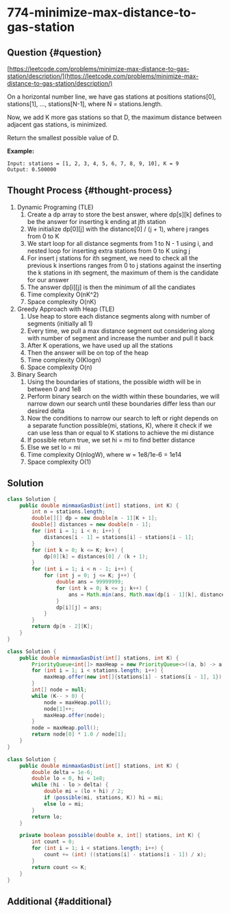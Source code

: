 # 774-minimize-max-distance-to-gas-station

## Question {#question}

[https://leetcode.com/problems/minimize-max-distance-to-gas-station/description/](https://leetcode.com/problems/minimize-max-distance-to-gas-station/description/)

On a horizontal number line, we have gas stations at positions stations\[0\], stations\[1\], ..., stations\[N-1\], where N = stations.length.

Now, we add K more gas stations so that D, the maximum distance between adjacent gas stations, is minimized.

Return the smallest possible value of D.

**Example:**

```text
Input: stations = [1, 2, 3, 4, 5, 6, 7, 8, 9, 10], K = 9
Output: 0.500000
```

## Thought Process {#thought-process}

1. Dynamic Programing \(TLE\)
   1. Create a dp array to store the best answer, where dp\[s\]\[k\] defines to be the answer for inserting k ending at jth station
   2. We initialize dp\[0\]\[j\] with the distance\[0\] / \(j + 1\), where j ranges from 0 to K
   3. We start loop for all distance segments from 1 to N - 1 using i, and nested loop for inserting extra stations from 0 to K using j
   4. For insert j stations for ith segment, we need to check all the previous k insertions ranges from 0 to j stations against the inserting the k stations in ith segment, the maximum of them is the candidate for our answer
   5. The answer dp\[i\]\[j\] is then the minimum of all the candiates
   6. Time complexity O\(nK^2\)
   7. Space complexity O\(nK\)
2. Greedy Approach with Heap \(TLE\)
   1. Use heap to store each distance segments along with number of segments \(initially all 1\)
   2. Every time, we pull a max distance segment out considering along with number of segment and increase the number and pull it back
   3. After K operations, we have used up all the stations
   4. Then the answer will be on top of the heap
   5. Time complexity O\(Klogn\)
   6. Space complexity O\(n\)
3. Binary Search
   1. Using the boundaries of stations, the possible width will be in between 0 and 1e8
   2. Perform binary search on the width within these boundaries, we will narrow down our search until these boundaries differ less than our desired delta
   3. Now the conditions to narrow our search to left or right depends on a separate function possible\(mi, stations, K\), where it check if we can use less than or equal to K stations to achieve the mi distance
   4. If possible return true, we set hi = mi to find better distance
   5. Else we set lo = mi
   6. Time complexity O\(nlogW\), where w = 1e8/1e-6 = 1e14
   7. Space complexity O\(1\)

## Solution

```java
class Solution {
    public double minmaxGasDist(int[] stations, int K) {
        int n = stations.length;
        double[][] dp = new double[n - 1][K + 1];
        double[] distances = new double[n - 1];
        for (int i = 1; i < n; i++) {
            distances[i - 1] = stations[i] - stations[i - 1];
        }
        for (int k = 0; k <= K; k++) {
            dp[0][k] = distances[0] / (k + 1);
        }
        for (int i = 1; i < n - 1; i++) {
            for (int j = 0; j <= K; j++) {
                double ans = 99999999;
                for (int k = 0; k <= j; k++) {
                    ans = Math.min(ans, Math.max(dp[i - 1][k], distances[i] / (j - k + 1)));
                }
                dp[i][j] = ans;
            }
        }
        return dp[n - 2][K];
    }
}
```

```java
class Solution {
    public double minmaxGasDist(int[] stations, int K) {
        PriorityQueue<int[]> maxHeap = new PriorityQueue<>((a, b) -> a[0] * 1.0 / a[1] > b[0] * 1.0 / b[1] ? -1 : 1);
        for (int i = 1; i < stations.length; i++) {
            maxHeap.offer(new int[]{stations[i] - stations[i - 1], 1});
        }
        int[] node = null;
        while (K-- > 0) {
            node = maxHeap.poll();
            node[1]++;
            maxHeap.offer(node);
        }
        node = maxHeap.poll();
        return node[0] * 1.0 / node[1];
    }
}
```

```java
class Solution {
    public double minmaxGasDist(int[] stations, int K) {
        double delta = 1e-6;
        double lo = 0, hi = 1e8;
        while (hi - lo > delta) {
            double mi = (lo + hi) / 2;
            if (possible(mi, stations, K)) hi = mi;
            else lo = mi;
        }
        return lo;
    }

    private boolean possible(double x, int[] stations, int K) {
        int count = 0;
        for (int i = 1; i < stations.length; i++) {
            count += (int) ((stations[i] - stations[i - 1]) / x);
        }
        return count <= K;
    }
}
```

## Additional {#additional}

